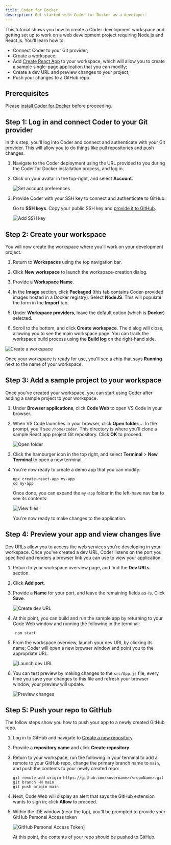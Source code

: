 ```yaml
---
title: Coder for Docker
description: Get started with Coder for Docker as a developer.
---
```


This tutorial shows you how to create a Coder development workspace and getting
set up to work on a web development project requiring Node.js and React.js.
You'll learn how to:

- Connect Coder to your Git provider;
- Create a workspace;
- Add [Create React App](https://create-react-app.dev/) to your workspace, which
  will allow you to create a sample single-page application that you can modify;
- Create a dev URL and preview changes to your project;
- Push your changes to a GitHub repo.

## Prerequisites

Please [install Coder for Docker](../setup/coder-for-docker/index.md) before
proceeding.

## Step 1: Log in and connect Coder to your Git provider

In this step, you'll log into Coder and connect and authenticate with your Git
provider. This will allow you to do things like pull repositories and push
changes.

1. Navigate to the Coder deployment using the URL provided to you during the
   Coder for Docker installation process, and log in.

1. Click on your avatar in the top-right, and select **Account**.

   ![Set account preferences](../assets/getting-started/account-preferences.png)

1. Provide Coder with your SSH key to connect and authenticate to GitHub.

   Go to **SSH keys**. Copy your public SSH key and
   [provide it to GitHub](https://docs.github.com/en/authentication/connecting-to-github-with-ssh/adding-a-new-ssh-key-to-your-github-account).

   ![Add SSH key](../assets/getting-started/ssh-keys.png)

## Step 2: Create your workspace

You will now create the workspace where you'll work on your development project.

1. Return to **Workspaces** using the top navigation bar.

1. Click **New workspace** to launch the workspace-creation dialog.

1. Provide a **Workspace Name**.

1. In the **Image** section, click **Packaged** (this tab contains
   Coder-provided images hosted in a Docker registry). Select **NodeJS**. This
   will populate the form in the **Import** tab.

1. Under **Workspace providers**, leave the default option (which is **Docker**)
   selected.

1. Scroll to the bottom, and click **Create workspace**. The dialog will close,
   allowing you to see the main workspace page. You can track the workspace
   build process using the **Build log** on the right-hand side.

![Create a workspace](../assets/getting-started/create-workspace.png)

Once your workspace is ready for use, you'll see a chip that says **Running**
next to the name of your workspace.

## Step 3: Add a sample project to your workspace

Once you've created your workspace, you can start using Coder after adding a
sample project to your workspace.

1. Under **Browser applications**, click **Code Web** to open VS Code in your
   browser.

1. When VS Code launches in your browser, click **Open folder...**. In the
   prompt, you'll see `/home/coder`. This directory is where you'll clone a
   sample React app project Git repository. Click **OK** to proceed.

   ![Open folder](../assets/getting-started/open-folder.png)

1. Click the hamburger icon in the top right, and select **Terminal** > **New
   Terminal** to open a new terminal.

1. You're now ready to create a demo app that you can modify:

   ```console
   npx create-react-app my-app
   cd my-app
   ```

   Once done, you can expand the `my-app` folder in the left-have nav bar to see
   its contents:

   ![View files](../assets/getting-started/view-files.png)

   You're now ready to make changes to the application.

## Step 4: Preview your app and view changes live

Dev URLs allow you to access the web services you're developing in your
workspace. Once you've created a dev URL, Coder listens on the port you
specified and renders a browser link you can use to view your application.

1. Return to your workspace overview page, and find the **Dev URLs** section.

1. Click **Add port**.

1. Provide a **Name** for your port, and leave the remaining fields as-is. Click
   **Save**.

   ![Create dev URL](../assets/getting-started/create-devurl.png)

1. At this point, you can build and run the sample app by returning to your Code
   Web window and running the following in the terminal:

   ```console
    npm start
   ```

1. From the workspace overview, launch your dev URL by clicking its name; Coder
   will open a new browser window and point you to the appropriate URL.

   ![Launch dev URL](../assets/getting-started/launch-devurl.png)

1. You can test preview by making changes to the `src/App.js` file; every time
   you save your changes to this file and refresh your browser window, your
   preview will update.

   ![Preview changes](../assets/getting-started/hello-world.png)

## Step 5: Push your repo to GitHub

The follow steps show you how to push your app to a newly created GitHub repo.

1. Log in to GitHub and navigate to
   [Create a new repository](https://github.com/new).

1. Provide a **repository name** and click **Create repository**.

1. Return to your workspace, run the following in your terminal to add a remote
   to your GitHub repo, change the primary branch name to `main`, and push the
   contents to your newly created repo:

   ```console
   git remote add origin https://github.com/<username>/<repoName>.git
   git branch -M main
   git push origin main
   ```

1. Next, Code Web will display an alert that says the GitHub extension wants to
   sign in; click **Allow** to proceed.

1. Within the IDE window (near the top), you'll be prompted to provide your
   GitHub Personal Access token

   ![GitHub Personal Access Token](../assets/getting-started/gh-access-token.png)]

   At this point, the contents of your repo should be pushed to GitHub.
